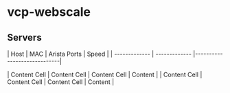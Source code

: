 # vcp-webscale
## Servers

| Host          |  MAC          |  Arista Ports   |   Speed   |
| ------------- | ------------- |-----------------------------|

| Content Cell  | Content Cell  |  Content Cell   |   Content |
| Content Cell  | Content Cell  |  Content Cell   |   Content |
